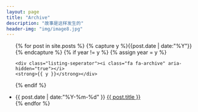 ```yaml
---
layout: page
title: "Archive"
description: "故事是这样发生的"
header-img: "img/image8.jpg"
---
```



<ul class="listing">
{% for post in site.posts %}
  {% capture y %}{{post.date | date:"%Y"}}{% endcapture %}
  {% if year != y %}
    {% assign year = y %}
    
    <div class="listing-seperator"><i class="fa fa-archive" aria-hidden="true"></i>
    <strong>{{ y }}</strong></div>
  {% endif %}
  <li class="listing-item">
    <time datetime="{{ post.date | date:"%Y-%m-%d" }}">{{ post.date | date:"%Y-%m-%d" }}</time>
    <a href="{{ post.url }}" title="{{ post.title }}">{{ post.title }}</a>
  </li>
{% endfor %}
</ul>